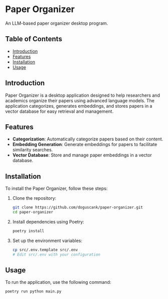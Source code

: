 # Paper Organizer

An LLM-based paper organizer desktop program.

## Table of Contents

- [Introduction](#introduction)
- [Features](#features)
- [Installation](#installation)
- [Usage](#usage)

## Introduction

Paper Organizer is a desktop application designed to help researchers and academics organize their papers using advanced language models. The application categorizes, generates embeddings, and stores papers in a vector database for easy retrieval and management.

## Features

- **Categorization**: Automatically categorize papers based on their content.
- **Embedding Generation**: Generate embeddings for papers to facilitate similarity searches.
- **Vector Database**: Store and manage paper embeddings in a vector database.

## Installation

To install the Paper Organizer, follow these steps:

1. Clone the repository:
    ```sh
    git clone https://github.com/doguscank/paper-organizer.git
    cd paper-organizer
    ```

2. Install dependencies using Poetry:
    ```sh
    poetry install
    ```

3. Set up the environment variables:
    ```sh
    cp src/.env.template src/.env
    # Edit src/.env with your configuration
    ```

## Usage

To run the application, use the following command:

```sh
poetry run python main.py
```
